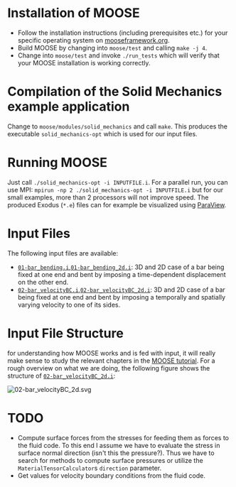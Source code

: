 Installation of MOOSE
=====================
* Follow the installation instructions (including prerequisites etc.) for your specific operating system on [mooseframework.org](http://mooseframework.org/getting-started/).
* Build MOOSE by changing into `moose/test` and calling `make -j 4`.
* Change into `moose/test` and invoke `./run_tests` which will verify that your MOOSE installation is working correctly.

Compilation of the Solid Mechanics example application
======================================================
Change to `moose/modules/solid_mechanics` and call `make`.
This produces the executable `solid_mechanics-opt` which is used for our input files.

Running MOOSE
=============
Just call `./solid_mechanics-opt -i INPUTFILE.i`.
For a parallel run, you can use MPI: `mpirun -np 2 ./solid_mechanics-opt -i INPUTFILE.i` but for our small examples, more than 2 processors will not improve speed.
The produced Exodus (`*.e`) files can for example be visualized using [ParaView](http://www.paraview.org).

Input Files
===========
The following input files are available:
* [`01-bar_bending.i`](01-bar_bending.i),[`01-bar_bending_2d.i`](01-bar_bending_2d.i):
  3D and 2D case of a bar being fixed at one end and bent by imposing a time-dependent displacement on the other end.
* [`02-bar_velocityBC.i`](02-bar_velocityBC.i),[`02-bar_velocityBC_2d.i`](02-bar_velocityBC_2d.i):
  3D and 2D case of a bar being fixed at one end and bent by imposing a temporally and spatially varying velocity to one of its sides.

Input File Structure
====================
for understanding how MOOSE works and is fed with input, it will really make sense to study the relevant chapters in the [MOOSE tutorial](http://mooseframework.org/static/media/uploads/docs/main.pdf).
For a rough overview on what we are doing, the following figure shows the structure of [`02-bar_velocityBC_2d.i`](02-bar_velocityBC_2d.i):

![02-bar_velocityBC_2d.svg](https://rawgit.com/dasmy/fem_balken/master/02-bar_velocityBC_2d.svg)


TODO
====
* Compute surface forces from the stresses for feeding them as forces to the fluid code.
  To this end I assume we have to evaluate the stress in surface normal direction (isn't this the pressure?).
  Thus we have to search for methods to compute surface pressures or utilize the `MaterialTensorCalculator`s `direction` parameter.
* Get values for velocity boundary conditions from the fluid code.

